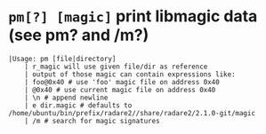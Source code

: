 <!-- TITLE: pm -->

#  `pm[?] [magic]` print libmagic data (see pm? and /m?)


```text
|Usage: pm [file|directory]
    | r_magic will use given file/dir as reference
    | output of those magic can contain expressions like:
    | foo@0x40 # use 'foo' magic file on address 0x40
    | @0x40 # use current magic file on address 0x40
    | \n # append newline
    | e dir.magic # defaults to /home/ubuntu/bin/prefix/radare2//share/radare2/2.1.0-git/magic
    | /m # search for magic signatures
```
